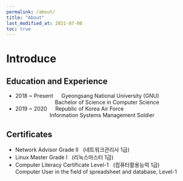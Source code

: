 ```yaml
---
permalink: /about/
title: "About"
last_modified_at: 2021-07-08
toc: true
---
```


# Introduce
## Education and Experience
- 2018 ~ Present &emsp; Gyeongsang National University (GNU)
<br> &ensp; &emsp; &emsp; &emsp; &emsp; &ensp; &ensp; Bachelor of Science in Computer Science
- 2019 ~ 2020 &emsp; Republic of Korea Air Force
<br> &ensp; &ensp; &ensp; &emsp; &emsp; &ensp; &ensp; Information Systems Management Soldier

## Certificates
- Network Advisor Grade Ⅱ &nbsp; (네트워크관리사 1급)
- Linux Master Grade Ⅰ &nbsp; (리눅스마스터 1급)
- Computer Literacy Certificate Level-1 &nbsp; (컴퓨터활용능력 1급)
<br> Computer User in the field of spreadsheet and database, Level-1





